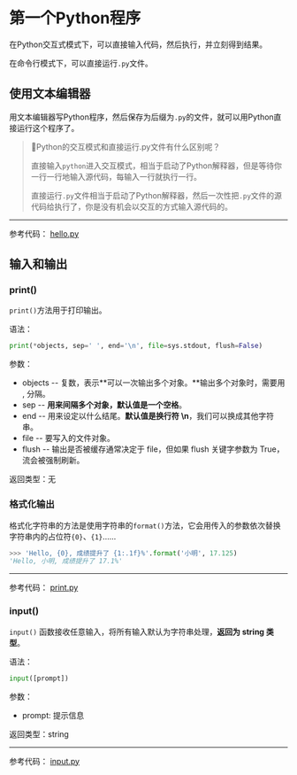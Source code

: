 # 第一个Python程序

在Python交互式模式下，可以直接输入代码，然后执行，并立刻得到结果。

在命令行模式下，可以直接运行`.py`文件。

## 使用文本编辑器

用文本编辑器写Python程序，然后保存为后缀为`.py`的文件，就可以用Python直接运行这个程序了。

> 🔑Python的交互模式和直接运行.py文件有什么区别呢？
>
> 直接输入`python`进入交互模式，相当于启动了Python解释器，但是等待你一行一行地输入源代码，每输入一行就执行一行。
>
> 直接运行`.py`文件相当于启动了Python解释器，然后一次性把`.py`文件的源代码给执行了，你是没有机会以交互的方式输入源代码的。

---

参考代码：  [hello.py](hello.py) 

## 输入和输出

### print()

`print()`方法用于打印输出。

语法：

````python
print(*objects, sep=' ', end='\n', file=sys.stdout, flush=False)
````

参数：

- objects -- 复数，表示**可以一次输出多个对象。**输出多个对象时，需要用 , 分隔。
- sep -- **用来间隔多个对象，默认值是一个空格**。
- end -- 用来设定以什么结尾。**默认值是换行符 \n**，我们可以换成其他字符串。
- file -- 要写入的文件对象。
- flush -- 输出是否被缓存通常决定于 file，但如果 flush 关键字参数为 True，流会被强制刷新。

返回类型：无

### 格式化输出

格式化字符串的方法是使用字符串的`format()`方法，它会用传入的参数依次替换字符串内的占位符`{0}`、`{1}`……

```python
>>> 'Hello, {0}, 成绩提升了 {1:.1f}%'.format('小明', 17.125)
'Hello, 小明, 成绩提升了 17.1%'
```

---

参考代码：  [print.py](print.py) 

### input()

 `input()` 函数接收任意输入，将所有输入默认为字符串处理，**返回为 string 类型**。

语法：

```python
input([prompt])
```

参数：

- prompt: 提示信息

返回类型：string

---

参考代码：  [input.py](input.py) 
